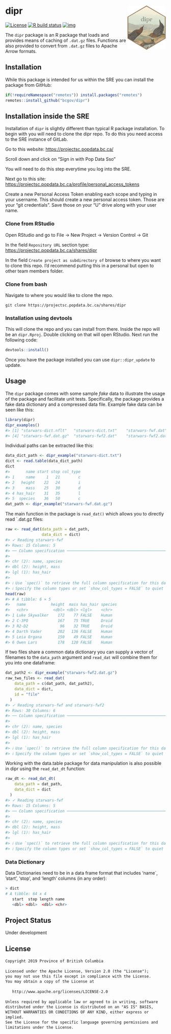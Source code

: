 
<!-- README.md is generated from README.Rmd. Please edit that file -->

# dipr <img src='inst/sticker/sticker.png' align="right" height="139" />

<!-- badges: start -->

[![License](https://img.shields.io/badge/License-Apache%202.0-blue.svg)](https://opensource.org/licenses/Apache-2.0)
[![R build
status](https://github.com/bcgov/dipr/workflows/R-CMD-check/badge.svg)](https://github.com/bcgov/dipr)
[![img](https://img.shields.io/badge/Lifecycle-Experimental-339999)](https://github.com/bcgov/repomountie/blob/master/doc/lifecycle-badges.md)
<!-- badges: end -->

The `dipr` package is an R package that loads and provides means of
caching of `.dat.gz` files. Functions are also provided to convert from
`.dat.gz` files to Apache Arrow formats.

## Installation

While this package is intended for us within the SRE you can install the
package from GitHub:

``` r
if(!requireNamespace("remotes")) install.packages("remotes")
remotes::install_github("bcgov/dipr")
```

## Installation inside the SRE

Installation of `dipr` is slightly different than typical R package
installation. To begin with you will need to clone the dipr repo. To do
this you need access to the SRE instance of GitLab.

Go to this website: <https://projectsc.popdata.bc.ca/>

Scroll down and click on “Sign in with Pop Data Sso”

You will need to do this step everytime you log into the SRE.

Next go to this site:
<https://projectsc.popdata.bc.ca/profile/personal_access_tokens>

Create a new Personal Access Token enabling each scope and typing in
your username. This should create a new personal access token. Those are
your “git credentials”. Save those on your “U” drive along with your
user name.

### Clone from RStudio

Open RStudio and go to File -> New Project -> Version Control -> Git

In the field `Repository URL` section type:
<https://projectsc.popdata.bc.ca/shares/dipr>

In the field `Create project as subdirectory of` browse to where you
want to clone this repo. I’d recommend putting this in a personal but
open to other team members folder.

### Clone from bash

Navigate to where you would like to clone the repo.

    git clone https://projectsc.popdata.bc.ca/shares/dipr

### Installation using devtools

This will clone the repo and you can install from there. Inside the repo
will be an `dipr.Rproj`. Double clicking on that will open RStudio. Next
run the following code:

``` r
devtools::install()
```

Once you have the package installed you can use `dipr::dipr_update` to
update.

## Usage

The `dipr` package comes with some sample *fake* data to illustrate the
usage of the package and facilitate unit tests. Specifically, the
package provides a fake data dictionary and a compressed data file.
Example fake data can be seen like this:

``` r
library(dipr)
dipr_examples()
#> [1] "starwars-dict.nflt"   "starwars-dict.txt"    "starwars-fwf.dat"    
#> [4] "starwars-fwf.dat.gz"  "starwars-fwf2.dat"    "starwars-fwf2.dat.gz"
```

Individual paths can be extracted like this:

``` r
data_dict_path <- dipr_example("starwars-dict.txt")
dict <- read.table(data_dict_path)
dict
#>       name start stop col_type
#> 1     name     1   21        c
#> 2   height    22   24        i
#> 3     mass    25   30        d
#> 4 has_hair    31   35        l
#> 5  species    36   50        c
dat_path <- dipr_example("starwars-fwf.dat.gz")
```

The main function in the package is `read_dat()` which allows you to
directly read \`.dat.gz files:

``` r
raw <- read_dat(data_path = dat_path,
                data_dict = dict)
#> ✓ Reading starwars-fwf
#> Rows: 15 Columns: 5
#> ── Column specification ────────────────────────────────────────────────────────
#> 
#> chr (2): name, species
#> dbl (2): height, mass
#> lgl (1): has_hair
#> 
#> ℹ Use `spec()` to retrieve the full column specification for this data.
#> ℹ Specify the column types or set `show_col_types = FALSE` to quiet this message.
head(raw)
#> # A tibble: 6 × 5
#>   name           height  mass has_hair species
#>   <chr>           <dbl> <dbl> <lgl>    <chr>  
#> 1 Luke Skywalker    172    77 FALSE    Human  
#> 2 C-3PO             167    75 TRUE     Droid  
#> 3 R2-D2              96    32 TRUE     Droid  
#> 4 Darth Vader       202   136 FALSE    Human  
#> 5 Leia Organa       150    49 FALSE    Human  
#> 6 Owen Lars         178   120 FALSE    Human
```

If two files share a common data dictionary you can supply a vector of
filenames to the `data_path` argument and `read_dat` will combine them
for you into one dataframe:

``` r
dat_path2 <- dipr_example("starwars-fwf2.dat.gz")
raw_two_files <- read_dat(
    data_path = c(dat_path, dat_path2),
    data_dict = dict,
    id = "file"
  )
#> ✓ Reading starwars-fwf and starwars-fwf2
#> Rows: 30 Columns: 6
#> ── Column specification ────────────────────────────────────────────────────────
#> 
#> chr (2): name, species
#> dbl (2): height, mass
#> lgl (1): has_hair
#> 
#> ℹ Use `spec()` to retrieve the full column specification for this data.
#> ℹ Specify the column types or set `show_col_types = FALSE` to quiet this message.
```

Working with the data.table package for data manipulation is also
possible in dipr using the `read_dat_dt` function:

``` r
raw_dt <- read_dat_dt(
    data_path = dat_path,
    data_dict = dict
  )
#> ✓ Reading starwars-fwf
#> Rows: 15 Columns: 5
#> ── Column specification ────────────────────────────────────────────────────────
#> 
#> chr (2): name, species
#> dbl (2): height, mass
#> lgl (1): has_hair
#> 
#> ℹ Use `spec()` to retrieve the full column specification for this data.
#> ℹ Specify the column types or set `show_col_types = FALSE` to quiet this message.
```

### Data Dictionary

Data Dictionaries need to be in a data frame format that includes
‘name\`, ’start’, ‘stop’, and ‘length’ columns (in any order):

``` r
> dict
# A tibble: 64 x 4
   start  stop length name                      
   <dbl> <dbl>  <dbl> <chr>   
```

## Project Status

Under development

## License

    Copyright 2019 Province of British Columbia

    Licensed under the Apache License, Version 2.0 (the "License");
    you may not use this file except in compliance with the License.
    You may obtain a copy of the License at 

       http://www.apache.org/licenses/LICENSE-2.0

    Unless required by applicable law or agreed to in writing, software
    distributed under the License is distributed on an "AS IS" BASIS,
    WITHOUT WARRANTIES OR CONDITIONS OF ANY KIND, either express or implied.
    See the License for the specific language governing permissions and
    limitations under the License.
